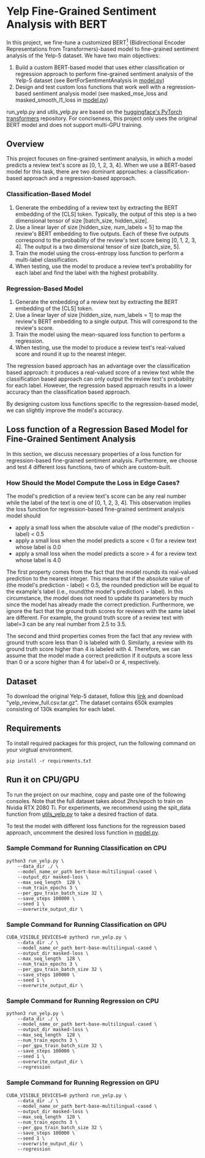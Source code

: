 # Yelp Fine-Grained Sentiment Analysis with BERT
In this project, we fine-tune a customized BERT[<sup>1</sup>](https://arxiv.org/pdf/1810.04805.pdf) (Bidirectional 
Encoder Representations from Transformers)-based model to fine-grained sentiment analysis of the Yelp-5 dataset. We 
have two main objectives:

1. Build a custom BERT-based model that uses either classification or regression approach to perform fine-grained 
sentiment analysis of the Yelp-5 dataset (see BertForSentimentAnalysis in <a href="model.py">model.py</a>)
2. Design and test custom loss functions that work well with a regression-based sentiment analysis model 
(see masked_mse_loss and masked_smooth_l1_loss in <a href="model.py">model.py</a>)

run_yelp.py and utils_yelp.py are based on the <a href="https://github.com/huggingface/transformers"> huggingface's 
PyTorch transformers</a> repository. For conciseness, this project only uses the original BERT model and does not 
support multi-GPU training.

## Overview

This project focuses on fine-grained sentiment analysis, in which a model predicts a review text's score as 
[0, 1, 2, 3, 4]. When we use a BERT-based model for this task, there are two dominant approaches: a 
classification-based approach and a regression-based approach.

### Classification-Based Model
1. Generate the embedding of a review text by extracting the BERT embedding of the [CLS] token. Typically, the output 
of this step is a two dimensional tensor of size [batch_size, hidden_size].
2. Use a linear layer of size [hidden_size, num_labels = 5] to map the review's BERT embedding to five outputs. 
Each of these five outputs correspond to the probability of the review's text score being [0, 1, 2, 3, 4]. The output 
is a two dimensional tensor of size [batch_size, 5].
3. Train the model using the cross-entropy loss function to perform a multi-label classification.
4. When testing, use the model to produce a review text's probability for each label and find the label with the 
highest probability.

### Regression-Based Model
1. Generate the embedding of a review text by extracting the BERT embedding of the [CLS] token.
2. Use a linear layer of size [hidden_size, num_labels = 1] to map the review's BERT embedding to a single 
output. This will correspond to the review's score.
3. Train the model using the mean-squared loss function to perform a regression.
4. When testing, use the model to produce a review text's real-valued score and round it up to the nearest integer.

The regression based approach has an advantage over the classification based approach: it produces a real-valued score 
of a review text while the classification based approach can only output the review text's probability for each label. 
However, the regression based approach results in a lower accuracy than the classification based approach.  

By designing custom loss functions specific to the regression-based model, we can slightly improve the 
model's accuracy.

## Loss function of a Regression Based Model for Fine-Grained Sentiment Analysis
In this section, we discuss necessary properties of a loss function for regression-based fine-grained sentiment 
analysis. Furthermore, we choose and test 4 different loss functions, two of which are custom-built.

### How Should the Model Compute the Loss in Edge Cases?
The model's prediction of a review text's score can be any real number while the label of the text is one of [0, 1, 2, 
3, 4]. This observation implies the loss function for regression-based fine-grained sentiment analysis model should

 * apply a small loss when the absolute value of (the model's prediction - label) < 0.5
 * apply a small loss when the model predicts a score < 0 for a review text whose label is 0.0
 * apply a small loss when the model predicts a score > 4 for a review text whose label is 4.0
 
The first property comes from the fact that the model rounds its real-valued prediction to the nearest integer. 
This means that if the absolute value of (the model's prediction - label) < 0.5, the rounded prediction will be equal 
to the example's label (i.e., round(the model's prediction) = label). In this circumstance, the model does not need to 
update its parameters by much since the model has already made the correct prediction. Furthermore, we ignore the fact 
that the ground truth scores for reviews with the same label are different. For example, the ground truth score of a 
review text with label=3 can be any real number from 2.5 to 3.5.

The second and third properties comes from the fact that any review with ground truth score less than 0 is
labeled with 0. Similarly, a review with its ground truth score higher than 4 is labeled with 4. Therefore, we can 
assume that the model made a correct prediction if it outputs a score less than 0 or a score higher than 4 for label=0 
or 4, respectively.

## Dataset

To download the original Yelp-5 dataset, follow this <a href="bit.ly/2kRWoof">link</a> and download 
"yelp_review_full.csv.tar.gz". The dataset contains 650k examples consisting of 130k examples for each label.

## Requirements
To install required packages for this project, run the following command on your virgtual environment.
```shell
pip install -r requirements.txt
```

## Run it on CPU/GPU
To run the project on our machine, copy and paste one of the following consoles. Note that the full dataset takes 
about 2hrs/epoch to train on Nvidia RTX 2080 Ti. For experiments, we recommend using the spit_data function from 
<a href="utils_yelp.py">utils_yelp.py</a> to take a desired fraction of data.  

To test the model with different loss functions for the regression based approach, uncomment the desired loss function 
in <a href="model.py">model.py</a>.

### Sample Command for Running Classification on CPU
```shell
python3 run_yelp.py \
    --data_dir ./ \
    --model_name_or_path bert-base-multilingual-cased \
    --output_dir masked-loss \
    --max_seq_length  128 \
    --num_train_epochs 3 \
    --per_gpu_train_batch_size 32 \
    --save_steps 100000 \
    --seed 1 \
    --overwrite_output_dir \
```
### Sample Command for Running Classification on GPU
```shell
CUDA_VISIBLE_DEVICES=0 python3 run_yelp.py \
    --data_dir ./ \
    --model_name_or_path bert-base-multilingual-cased \
    --output_dir masked-loss \
    --max_seq_length  128 \
    --num_train_epochs 3 \
    --per_gpu_train_batch_size 32 \
    --save_steps 100000 \
    --seed 1 \
    --overwrite_output_dir \
```
### Sample Command for Running Regression on CPU
```shell
python3 run_yelp.py \
    --data_dir ./ \
    --model_name_or_path bert-base-multilingual-cased \
    --output_dir masked-loss \
    --max_seq_length  128 \
    --num_train_epochs 3 \
    --per_gpu_train_batch_size 32 \
    --save_steps 100000 \
    --seed 1 \
    --overwrite_output_dir \
    --regression
```
### Sample Command for Running Regression on GPU
```shell
CUDA_VISIBLE_DEVICES=0 python3 run_yelp.py \
    --data_dir ./ \
    --model_name_or_path bert-base-multilingual-cased \
    --output_dir masked-loss \
    --max_seq_length  128 \
    --num_train_epochs 3 \
    --per_gpu_train_batch_size 32 \
    --save_steps 100000 \
    --seed 1 \
    --overwrite_output_dir \
    --regression
```